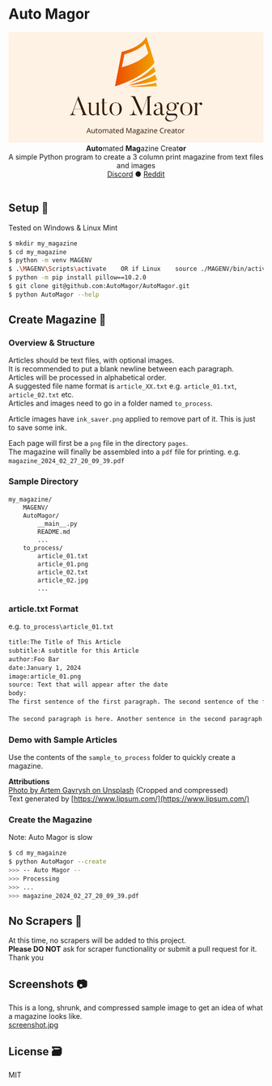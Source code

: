 # Auto Magor
<div align="center">
<img src="./cover.png" alt="Auto Magor Logo">
<strong>Auto</strong>mated <strong>Mag</strong>azine Creat<strong>or</strong><br/>
A simple Python program to create a 3 column print magazine from text files and images<br/>
<a href="https://discord.gg/dt9s4DJ3">Discord</a> ● <a href="https://www.reddit.com/r/AutoMagor/">Reddit</a>

</div>
<br/>

## Setup 💽

Tested on Windows & Linux Mint

```bash
$ mkdir my_magazine
$ cd my_magazine
$ python -m venv MAGENV
$ .\MAGENV\Scripts\activate    OR if Linux    source ./MAGENV/bin/activate
$ python -m pip install pillow==10.2.0
$ git clone git@github.com:AutoMagor/AutoMagor.git
$ python AutoMagor --help
```

## Create Magazine 📖

### Overview & Structure

Articles should be text files, with optional images.  
It is recommended to put a blank newline between each paragraph.  
Articles will be processed in alphabetical order.  
A suggested file name format is `article_XX.txt` e.g. `article_01.txt`, `article_02.txt` etc.  
Articles and images need to go in a folder named `to_process`.

Article images have `ink_saver.png` applied to remove part of it. This is just to save some ink.

Each page will first be a `png` file in the directory `pages`.  
The magazine will finally be assembled into a `pdf` file for printing. e.g. `magazine_2024_02_27_20_09_39.pdf`

### Sample Directory

```
my_magazine/
    MAGENV/
    AutoMagor/
        __main__.py
        README.md
        ...
    to_process/
        article_01.txt
        article_01.png
        article_02.txt
        article_02.jpg
        ...
```

### article.txt Format

e.g. `to_process\article_01.txt`
```txt
title:The Title of This Article
subtitle:A subtitle for this Article
author:Foo Bar
date:January 1, 2024
image:article_01.png
source: Text that will appear after the date
body:
The first sentence of the first paragraph. The second sentence of the first paragraph.

The second paragraph is here. Another sentence in the second paragraph.
```

### Demo with Sample Articles

Use the contents of the `sample_to_process` folder to quickly create a magazine.

**Attributions**  
[Photo by Artem Gavrysh on Unsplash](https://unsplash.com/photos/black-trike-parked-near-soter-F6-U5fGAOik?utm_content=creditShareLink&utm_medium=referral&utm_source=unsplash) (Cropped and compressed)  
Text generated by [https://www.lipsum.com/](https://www.lipsum.com/)

### Create the Magazine

Note: Auto Magor is slow
```bash
$ cd my_magainze
$ python AutoMagor --create
>>> -- Auto Magor --
>>> Processing
>>> ...
>>> magazine_2024_02_27_20_09_39.pdf
```

## No Scrapers 🛑

At this time, no scrapers will be added to this project.  
**Please DO NOT** ask for scraper functionality or submit a pull request for it.  
Thank you

## Screenshots 📷

This is a long, shrunk, and compressed sample image to get an idea of what a magazine looks like.  
[screenshot.jpg](./screenshot.jpg)

## License 🗃️

MIT
